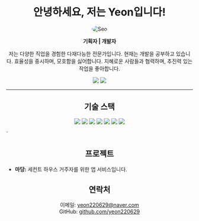 <h1 align="center">안녕하세요, 저는 Yeon입니다!</h1>

<p align="center">
  <img src="https://yt3.googleusercontent.com/ytc/AIdro_mF1P_ME_QctBb8pawmNvhEB4fSKAmBa4QmaSqnkNRkhSk=s160-c-k-c0x00ffffff-no-rj" alt="Seo" style="border-radius:50%">
</p>

<p align="center">
  <strong>기획자 | 개발자 </strong>
</p>

<p align="center">
  저는 다양한 직업을 경험한 다재다능한 전문가입니다.
  현재는 개발을 공부하고 있습니다. 효율성을 중시하며, 모호함을 싫어합니다. 지혜로운 사람들과 협력하며, 추진력 있는 작업을 좋아합니다.
</p>

<p align="center">
  <a href="https://github.com/yeon220629"><img src="https://img.shields.io/badge/GitHub-000000?style=flat&logo=GitHub&logoColor=white"></a>
<!--   <a href="https://linkedin.com/in/username"><img src="https://img.shields.io/badge/LinkedIn-0077B5?style=flat&logo=LinkedIn&logoColor=white"></a> -->
  <a href="mailto:yeon220629@naver.com"><img src="https://img.shields.io/badge/Email-D14836?style=flat&logo=Gmail&logoColor=white"></a>
</p>

<hr>

<h2 align="center">기술 스택</h2>
<p align="center">
  <img src="https://img.shields.io/badge/Java-007396?style=flat&logo=Java&logoColor=white">
  <img src="https://img.shields.io/badge/Spring-6DB33F?style=flat&logo=Spring&logoColor=white">
  <img src="https://img.shields.io/badge/JavaScript-F7DF1E?style=flat&logo=JavaScript&logoColor=black">
  <img src="https://img.shields.io/badge/HTML5-E34F26?style=flat&logo=HTML5&logoColor=white">
  <img src="https://img.shields.io/badge/CSS3-1572B6?style=flat&logo=CSS3&logoColor=white">
  <img src="https://img.shields.io/badge/React-61DAFB?style=flat&logo=React&logoColor=black">
  <img src="https://img.shields.io/badge/Node.js-339933?style=flat&logo=Node.js&logoColor=white">
</p>`

<h2 align="center">프로젝트</h2>
<ul>
  <li><strong>마당:</strong> 세컨트 하우스 거주자를 위한 앱 서비스입니다.</li>
<!--   <li><strong>숙박업 프로젝트:</strong> 순천시 전라남도에 위치한 집을 개조하여 숙박업을 시작하기 위한 프로젝트입니다.</li> -->
</ul>

<h2 align="center">연락처</h2>
<p align="center">
  이메일: <a href="mailto:yeon220629@naver.com">yeon220629@naver.com</a><br>
  GitHub: <a href="https://github.com/username">github.com/yeon220629</a><br>
<!--   LinkedIn: <a href="https://linkedin.com/in/username">linkedin.com/in/username</a> -->
</p>
